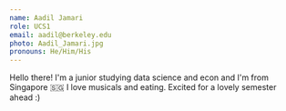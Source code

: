 ```yaml
---
name: Aadil Jamari
role: UCS1
email: aadil@berkeley.edu
photo: Aadil_Jamari.jpg
pronouns: He/Him/His
---
```

Hello there! I'm a junior studying data science and econ and I'm from Singapore 🇸🇬 I love musicals and eating. Excited for a lovely semester ahead :)